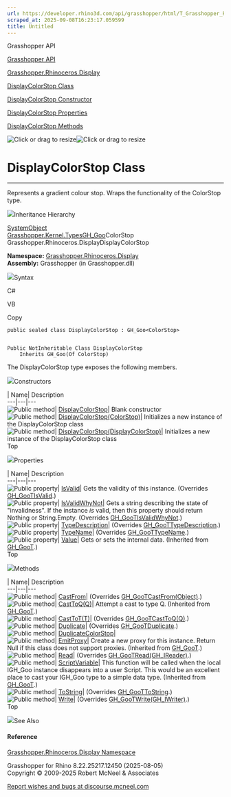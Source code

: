 ```yaml
---
url: https://developer.rhino3d.com/api/grasshopper/html/T_Grasshopper_Rhinoceros_Display_DisplayColorStop.htm
scraped_at: 2025-09-08T16:23:17.059599
title: Untitled
---
```


Grasshopper API

[Grasshopper API](../html/723c01da-9986-4db2-8f53-6f3a7494df75.htm
"Grasshopper API")

[Grasshopper.Rhinoceros.Display](../html/N_Grasshopper_Rhinoceros_Display.htm
"Grasshopper.Rhinoceros.Display")

[DisplayColorStop
Class](../html/T_Grasshopper_Rhinoceros_Display_DisplayColorStop.htm
"DisplayColorStop Class")

[DisplayColorStop Constructor
](../html/Overload_Grasshopper_Rhinoceros_Display_DisplayColorStop__ctor.htm
"DisplayColorStop Constructor ")

[DisplayColorStop
Properties](../html/Properties_T_Grasshopper_Rhinoceros_Display_DisplayColorStop.htm
"DisplayColorStop Properties")

[DisplayColorStop
Methods](../html/Methods_T_Grasshopper_Rhinoceros_Display_DisplayColorStop.htm
"DisplayColorStop Methods")

![Click or drag to resize](../icons/TocOpen.gif)![Click or drag to
resize](../icons/TocClose.gif)

# DisplayColorStop Class  
  
---  
  
Represents a gradient colour stop. Wraps the functionality of the ColorStop
type.

![](../icons/SectionExpanded.png)Inheritance Hierarchy

[SystemObject](https://docs.microsoft.com/dotnet/api/system.object)  
[Grasshopper.Kernel.TypesGH_Goo](T_Grasshopper_Kernel_Types_GH_Goo_1.htm)ColorStop  
Grasshopper.Rhinoceros.DisplayDisplayColorStop  

**Namespace:**
[Grasshopper.Rhinoceros.Display](N_Grasshopper_Rhinoceros_Display.htm)  
**Assembly:** Grasshopper (in Grasshopper.dll)

![](../icons/SectionExpanded.png)Syntax

C#

VB

Copy

    
    
    public sealed class DisplayColorStop : GH_Goo<ColorStop>
    
    
    Public NotInheritable Class DisplayColorStop
    	Inherits GH_Goo(Of ColorStop)

The DisplayColorStop type exposes the following members.

![](../icons/SectionExpanded.png)Constructors

| Name| Description  
---|---|---  
![Public method](../icons/pubmethod.gif)|
[DisplayColorStop](M_Grasshopper_Rhinoceros_Display_DisplayColorStop__ctor.htm)|
Blank constructor  
![Public method](../icons/pubmethod.gif)|
[DisplayColorStop(ColorStop)](M_Grasshopper_Rhinoceros_Display_DisplayColorStop__ctor_2.htm)|
Initializes a new instance of the DisplayColorStop class  
![Public method](../icons/pubmethod.gif)|
[DisplayColorStop(DisplayColorStop)](M_Grasshopper_Rhinoceros_Display_DisplayColorStop__ctor_1.htm)|
Initializes a new instance of the DisplayColorStop class  
Top

![](../icons/SectionExpanded.png)Properties

| Name| Description  
---|---|---  
![Public property](../icons/pubproperty.gif)|
[IsValid](P_Grasshopper_Rhinoceros_Display_DisplayColorStop_IsValid.htm)|
Gets the validity of this instance.  (Overrides
[GH_GooTIsValid](P_Grasshopper_Kernel_Types_GH_Goo_1_IsValid.htm).)  
![Public property](../icons/pubproperty.gif)|
[IsValidWhyNot](P_Grasshopper_Rhinoceros_Display_DisplayColorStop_IsValidWhyNot.htm)|
Gets a string describing the state of "invalidness". If the instance _is_
valid, then this property should return Nothing or String.Empty.  (Overrides
[GH_GooTIsValidWhyNot](P_Grasshopper_Kernel_Types_GH_Goo_1_IsValidWhyNot.htm).)  
![Public property](../icons/pubproperty.gif)|
[TypeDescription](P_Grasshopper_Rhinoceros_Display_DisplayColorStop_TypeDescription.htm)|
(Overrides
[GH_GooTTypeDescription](P_Grasshopper_Kernel_Types_GH_Goo_1_TypeDescription.htm).)  
![Public property](../icons/pubproperty.gif)|
[TypeName](P_Grasshopper_Rhinoceros_Display_DisplayColorStop_TypeName.htm)|
(Overrides
[GH_GooTTypeName](P_Grasshopper_Kernel_Types_GH_Goo_1_TypeName.htm).)  
![Public property](../icons/pubproperty.gif)|
[Value](P_Grasshopper_Kernel_Types_GH_Goo_1_Value.htm)|  Gets or sets the
internal data.  (Inherited from
[GH_GooT](T_Grasshopper_Kernel_Types_GH_Goo_1.htm).)  
Top

![](../icons/SectionExpanded.png)Methods

| Name| Description  
---|---|---  
![Public method](../icons/pubmethod.gif)|
[CastFrom](M_Grasshopper_Rhinoceros_Display_DisplayColorStop_CastFrom.htm)|
(Overrides
[GH_GooTCastFrom(Object)](M_Grasshopper_Kernel_Types_GH_Goo_1_CastFrom.htm).)  
![Public method](../icons/pubmethod.gif)|
[CastToQ(Q)](M_Grasshopper_Kernel_Types_GH_Goo_1_CastTo__1.htm)|  Attempt a
cast to type Q.  (Inherited from
[GH_GooT](T_Grasshopper_Kernel_Types_GH_Goo_1.htm).)  
![Public method](../icons/pubmethod.gif)|
[CastToT(T)](M_Grasshopper_Rhinoceros_Display_DisplayColorStop_CastTo__1.htm)|
(Overrides
[GH_GooTCastToQ(Q)](M_Grasshopper_Kernel_Types_GH_Goo_1_CastTo__1.htm).)  
![Public method](../icons/pubmethod.gif)|
[Duplicate](M_Grasshopper_Rhinoceros_Display_DisplayColorStop_Duplicate.htm)|
(Overrides
[GH_GooTDuplicate](M_Grasshopper_Kernel_Types_GH_Goo_1_Duplicate.htm).)  
![Public method](../icons/pubmethod.gif)|
[DuplicateColorStop](M_Grasshopper_Rhinoceros_Display_DisplayColorStop_DuplicateColorStop.htm)|  
![Public method](../icons/pubmethod.gif)|
[EmitProxy](M_Grasshopper_Kernel_Types_GH_Goo_1_EmitProxy.htm)|  Create a new
proxy for this instance. Return Null if this class does not support proxies.
(Inherited from [GH_GooT](T_Grasshopper_Kernel_Types_GH_Goo_1.htm).)  
![Public method](../icons/pubmethod.gif)|
[Read](M_Grasshopper_Rhinoceros_Display_DisplayColorStop_Read.htm)|
(Overrides
[GH_GooTRead(GH_IReader)](M_Grasshopper_Kernel_Types_GH_Goo_1_Read.htm).)  
![Public method](../icons/pubmethod.gif)|
[ScriptVariable](M_Grasshopper_Kernel_Types_GH_Goo_1_ScriptVariable.htm)|
This function will be called when the local IGH_Goo instance disappears into a
user Script. This would be an excellent place to cast your IGH_Goo type to a
simple data type.  (Inherited from
[GH_GooT](T_Grasshopper_Kernel_Types_GH_Goo_1.htm).)  
![Public method](../icons/pubmethod.gif)|
[ToString](M_Grasshopper_Rhinoceros_Display_DisplayColorStop_ToString.htm)|
(Overrides
[GH_GooTToString](M_Grasshopper_Kernel_Types_GH_Goo_1_ToString.htm).)  
![Public method](../icons/pubmethod.gif)|
[Write](M_Grasshopper_Rhinoceros_Display_DisplayColorStop_Write.htm)|
(Overrides
[GH_GooTWrite(GH_IWriter)](M_Grasshopper_Kernel_Types_GH_Goo_1_Write.htm).)  
Top

![](../icons/SectionExpanded.png)See Also

#### Reference

[Grasshopper.Rhinoceros.Display
Namespace](N_Grasshopper_Rhinoceros_Display.htm)

Grasshopper for Rhino 8.22.25217.12450 (2025-08-05)  
Copyright © 2009-2025 Robert McNeel & Associates

[Report wishes and bugs at
discourse.mcneel.com](https://discourse.mcneel.com/c/grasshopper)

